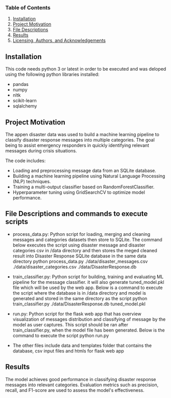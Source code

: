 ### Table of Contents
1. [Installation](#installation)
2. [Project Motivation](#motivation)
3. [File Descriptions](#files)
4. [Results](#results)
5. [Licensing, Authors, and Acknowledgements](#licensing)

## Installation <a name="installation"></a>
This code needs python 3 or latest in order to be executed and was deloped using the following python libraries installed:

- pandas
- numpy
- nltk
- scikit-learn
- sqlalchemy

## Project Motivation<a name="motivation"></a>
The appen disaster data was used to build a machine learning pipeline to classify disaster response messages into multiple categories. The goal being to assist emergency responders in quickly identifying relevant messages during crisis situations.

The code includes:

- Loading and preprocessing message data from an SQLite database.
- Building a machine learning pipeline using Natural Language Processing (NLP) techniques.
- Training a multi-output classifier based on RandomForestClassifier.
- Hyperparameter tuning using GridSearchCV to optimize model performance.

## File Descriptions and commands to execute scripts <a name="files"></a>
- process_data.py: Python script for loading, merging and cleaning messages and categories datasets then store to SQLite. The command below executes the script using disaster message and disaster categories csv in /data directory and then stores the meged cleaned result into Disaster Response SQLite database in the same data directory
  python process_data.py ./data/disaster_messages.csv ./data/disaster_categories.csv ./data/DisasterResponse.db
  
- train_classifier.py: Python script for building, training and evaluating ML pipeline for the message classifier. it will also generate tuned_model.pkl file which will be used by the web app. Below is a command to execute the script where the database is in /data directory and model is generated and stored in the same directory as the script
  python train_classifier.py ./data/DisasterResponse.db tuned_model.pkl
  
- run.py: Python script for the flask web app that has overview visualization of messages distribution and classifying of message by the model as user captures. This script should be ran after train_classifier.py, when the model file has been generated. Below is the command to execute the script
  python run.py

- The other files include data and templates folder that contains the database, csv input files and htmls for flask web app  
  
## Results <a name="results"></a>
The model achieves good performance in classifying disaster response messages into relevant categories. Evaluation metrics such as precision, recall, and F1-score are used to assess the model's effectiveness.

